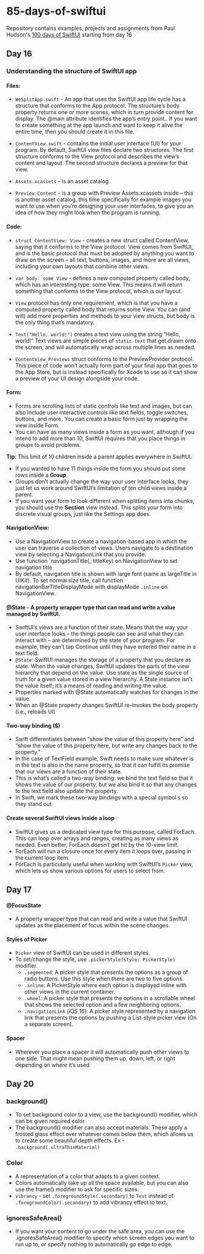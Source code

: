 # 85-days-of-swiftui

Repository contains examples, projects and assignments from Paul Hudson's [100 days of SwiftUI](https://www.hackingwithswift.com/100/swiftui) starting from day 16

## Day 16

### Understanding the structure of SwiftUI app

#### Files:

- `WeSplitApp.swift` - An app that uses the SwiftUI app life cycle has a structure that conforms to the App protocol. The structure’s body property returns one or more scenes, which in turn provide content for display. The @main attribute identifies the app’s entry point.. If you want to create something at the app launch and want to keep it alive the entire time, then you should create it in this file.

- `ContentView.swift` - contains the initial user interface (UI) for your program. By default, SwiftUI view files declare two structures. The first structure conforms to the View protocol and describes the view’s content and layout. The second structure declares a preview for that view.

- `Assets.xcassets` - is an asset catalog

- `Preview Content` - is a group with Preview Assets.xcassets inside – this is another asset catalog, this time specifically for example images you want to use when you’re designing your user interfaces, to give you an idea of how they might look when the program is running.

#### Code:

- `struct ContentView: View` - creates a new struct called ContentView, saying that it conforms to the View protocol. View comes from SwiftUI, and is the basic protocol that must be adopted by anything you want to draw on the screen – all text, buttons, images, and more are all views, including your own layouts that combine other views.

-  `var body: some View` - defines a new computed property called body, which has an interesting type: some View. This means it will return something that conforms to the View protocol, which is our layout.

-  `View` protocol has only one requirement, which is that you have a computed property called body that returns some View. You can (and will) add more properties and methods to your view structs, but body is the only thing that’s mandatory.

- `Text("Hello, world!")` creates a text view using the string “Hello, world!” Text views are simple pieces of `static text` that get drawn onto the screen, and will automatically wrap across multiple lines as needed.

- `ContentView_Previews` struct conforms to the PreviewProvider protocol. This piece of code won’t actually form part of your final app that goes to the App Store, but is instead specifically for Xcode to use so it can show a preview of your UI design alongside your code.


#### Form:

- Forms are scrolling lists of static controls like text and images, but can also include user interactive controls like text fields, toggle switches, buttons, and more. You can create a basic form just by wrapping the view inside Form.
- You can have as many views inside a form as you want, although if you intend to add more than 10, SwiftUI requires that you place things in groups to avoid problems.

**Tip**: This limit of 10 children inside a parent applies everywhere in SwiftUI.

- If you wanted to have 11 things inside the form you should put some rows inside a **Group**
- Groups don’t actually change the way your user interface looks, they just let us work around SwiftUI’s limitation of ten child views inside a parent.
- If you want your form to look different when splitting items into chunks, you should use the **Section** view instead. This splits your form into discrete visual groups, just like the Settings app does.


#### NavigationView:

- Use a NavigationView to create a navigation-based app in which the user can traverse a collection of views. Users navigate to a destination view by selecting a NavigationLink that you provide.
- Use function `navigationTitle(_ titleKey) on NavigationView to set navigation title
- By default, navigation title is shown with large font (same as largeTitle in UIKit). To set normal size title, call function navigationBarTitleDisplayMode with displayMode `.inline` on NavigationView.


#### @State - A property wrapper type that can read and write a value managed by SwiftUI.

- SwiftUI’s views are a function of their state. Means that the way your user interface looks – the things people can see and what they can interact with – are determined by the state of your program. For example, they can’t tap Continue until they have entered their name in a text field.
- `@State`: SwiftUI manages the storage of a property that you declare as state. When the value changes, SwiftUI updates the parts of the view hierarchy that depend on the value. Use state as the single source of truth for a given value stored in a view hierarchy.
A State instance isn’t the value itself; it’s a means of reading and writing the value.
- Properties marked with @State automatically watches for changes in the value.
- When an @State property changes SwiftUI re-invokes the body property (i.e., reloads UI)

#### Two-way binding ($)

- Swift differentiates between “show the value of this property here” and “show the value of this property here, but write any changes back to the property.”
- In the case of TextField example, Swift needs to make sure whatever is in the text is also in the name property, so that it can fulfill its promise that our views are a function of their state.
- This is what’s called a two-way binding: we bind the text field so that it shows the value of our property, but we also bind it so that any changes to the text field also update the property.
- In Swift, we mark these two-way bindings with a special symbol `$` so they stand out


#### Create several SwiftUI views inside a loop

- SwiftUI gives us a dedicated view type for this purpose, called ForEach. This can loop over arrays and ranges, creating as many views as needed. Even better, ForEach doesn’t get hit by the 10-view limit.
- ForEach will run a closure once for every item it loops over, passing in the current loop item.
- ForEach is particularly useful when working with SwiftUI’s `Picker` view, which lets us show various options for users to select from.

## Day 17

#### @FocusState

- A property wrapper type that can read and write a value that SwiftUI updates as the placement of focus within the scene changes.

#### Styles of Picker

- `Picker` view of SwiftUI can be used in different styles.
- To set/change the style, use `.pickerStyle(style: PickerStyle)` modifier.
  - `.segmented`: A picker style that presents the options as a group of radio buttons. Use this style when there are two to five options.
  - `.inline`: A PickerStyle where each option is displayed inline with other views in the current container.
  - `.wheel`: A picker style that presents the options in a scrollable wheel that shows the selected option and a few neighboring options.
  - `.navigationLink` (iOS 16): A picker style represented by a navigation link that presents the options by pushing a List-style picker view (On a separate screen).
  
#### Spacer

- Wherever you place a spacer it will automatically push other views to one side. That might mean pushing them up, down, left, or right depending on where it’s used


## Day 20

### background()

- To set background color to a view, use the background() modifier, which can be given required color
- The background() modifier can also accept materials. These apply a frosted glass effect over whatever comes below them, which allows us to create some beautiful depth effects. Ex - `.background(.ultraThinMaterial)`

### Color

- A representation of a color that adapts to a given context.
- Colors automatically take up all the space available, but you can also use the frame() modifier to ask for specific sizes.
- `vibrancy` - set `.foregroundStyle(.secondary)` to `Text` instead of `.foregroundColor(.secondary)` to add vibrancy effect to text.

### ignoresSafeArea()

- If you want your content to go under the safe area, you can use the .ignoresSafeArea() modifier to specify which screen edges you want to run up to, or specify nothing to automatically go edge to edge.
